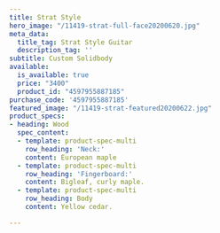 ```yaml
---
title: Strat Style
hero_image: "/11419-strat-full-face20200620.jpg"
meta_data:
  title_tag: Strat Style Guitar
  description_tag: ''
subtitle: Custom Solidbody
available:
  is_available: true
  price: "3400"
  product_id: "4597955887185"
purchase_code: '4597955887185'
featured_image: "/11419-strat-featured20200622.jpg"
product_specs:
- heading: Wood
  spec_content:
  - template: product-spec-multi
    row_heading: 'Neck:'
    content: European maple
  - template: product-spec-multi
    row_heading: 'Fingerboard:'
    content: Bigleaf, curly maple.
  - template: product-spec-multi
    row_heading: Body
    content: Yellow cedar.

---
```

